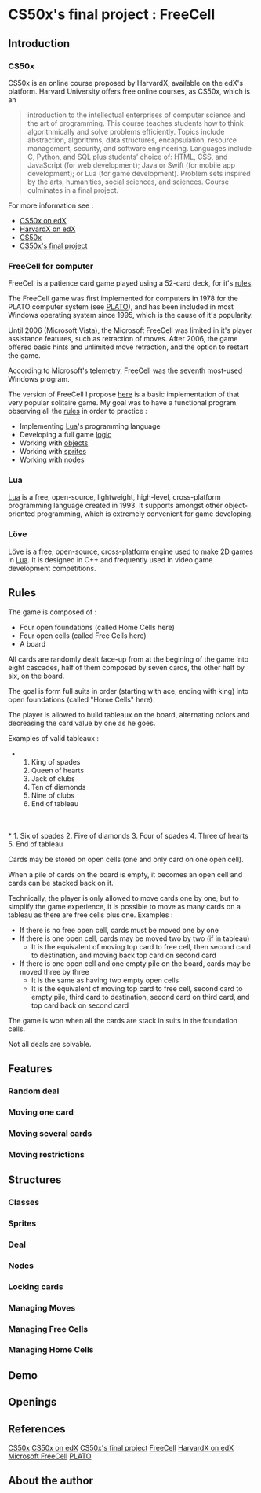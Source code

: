 # CS50x's final project : FreeCell

## Introduction

### CS50x

CS50x is an online course proposed by HarvardX, available on the edX's platform.
Harvard University offers free online courses, as CS50x, which is an
>introduction to the intellectual enterprises of computer science and the art of programming. This course teaches students how to think algorithmically and solve problems efficiently. Topics include abstraction, algorithms, data structures, encapsulation, resource management, security, and software engineering. Languages include C, Python, and SQL plus students’ choice of: HTML, CSS, and JavaScript (for web development); Java or Swift (for mobile app development); or Lua (for game development). Problem sets inspired by the arts, humanities, social sciences, and sciences. Course culminates in a final project. 

For more information see :
* [CS50x on edX](https://courses.edx.org/courses/course-v1:HarvardX+CS50+X/course/)
* [HarvardX on edX](https://www.edx.org/school/harvardx)
* [CS50x](https://cs50.harvard.edu/x/2020/)
* [CS50x's final project](https://cs50.harvard.edu/x/2020/project/)

### FreeCell for computer

FreeCell is a patience card game played using a 52-card deck, for it's [rules](#Rules). 

The FreeCell game was first implemented for computers in 1978 for the PLATO computer system (see [PLATO](https://en.wikipedia.org/wiki/PLATO_(computer_system))), and has been included in most Windows operating system since 1995, which is the cause of it's popularity.

Until 2006 (Microsoft Vista), the Microsoft FreeCell was limited in it's player assistance features, such as retraction of moves. After 2006, the game offered basic hints and unlimited move retraction, and the option to restart the game.

According to Microsoft's telemetry, FreeCell was the seventh most-used Windows program.

The version of FreeCell I propose [here](https://github.com/ncaparros/FreeCell) is a basic implementation of that very popular solitaire game. My goal was to have a functional program observing all the [rules](#Rules) in order to practice :
* Implementing [Lua](#Lua)'s programming language
* Developing a full game [logic](#Structures) 
* Working with [objects](#Classes)
* Working with [sprites](#Sprites)
* Working with [nodes](#Nodes)

### Lua

[Lua](https://www.lua.org/about.html) is a free, open-source, lightweight, high-level, cross-platform programming language created in 1993. It supports amongst other object-oriented programming, which is extremely convenient for game developing.

### Löve

[Löve](https://love2d.org/) is a free, open-source, cross-platform engine used to make 2D games in [Lua](#Lua). It is designed in C++ and frequently used in video game development competitions.

## Rules

The game is composed of :
* Four open foundations (called Home Cells here)
* Four open cells (called Free Cells here)
* A board

All cards are randomly dealt face-up from at the begining of the game into eight cascades, half of them composed by seven cards, the other half by six, on the board. 

The goal is form full suits in order (starting with ace, ending with king) into open foundations (called "Home Cells" here). 

The player is allowed to build tableaux on the board, alternating colors and decreasing the card value by one as he goes.

Examples of valid tableaux :
* 1. King of spades
    2. Queen of hearts
    3. Jack of clubs
    4. Ten of diamonds
    5. Nine of clubs
    6. End of tableau
<br/>
<br/>
* 1. Six of spades
    2. Five of diamonds
    3. Four of spades
    4. Three of hearts
    5. End of tableau

Cards may be stored on open cells (one and only card on one open cell).

When a pile of cards on the board is empty, it becomes an open cell and cards can be stacked back on it.

Technically, the player is only allowed to move cards one by one, but to simplify the game experience, it is possible to move as many cards on a tableau as there are free cells plus one.
Examples : 
* If there is no free open cell, cards must be moved one by one
* If there is one open cell, cards may be moved two by two (if in tableau)
    * It is the equivalent of moving top card to free cell, then second card to destination, and moving back top card on second card
* If there is one open cell and one empty pile on the board, cards may be moved three by three
    * It is the same as having two empty open cells
    * It is the equivalent of moving top card to free cell, second card to empty pile, third card to destination, second card on third card, and top card back on second card

The game is won when all the cards are stack in suits in the foundation cells.

Not all deals are solvable.

## Features

### Random deal

### Moving one card

### Moving several cards

### Moving restrictions


## Structures

### Classes

### Sprites

### Deal

### Nodes

### Locking cards

### Managing Moves

### Managing Free Cells

### Managing Home Cells

## Demo

## Openings

## References

[CS50x](https://cs50.harvard.edu/x/2020/)
[CS50x on edX](https://courses.edx.org/courses/course-v1:HarvardX+CS50+X/course/)
[CS50x's final project](https://cs50.harvard.edu/x/2020/project/)
[FreeCell](https://en.wikipedia.org/wiki/FreeCell)
[HarvardX on edX](https://www.edx.org/school/harvardx)
[Microsoft FreeCell](https://en.wikipedia.org/wiki/Microsoft_FreeCell)
[PLATO](https://en.wikipedia.org/wiki/PLATO_(computer_system))

## About the author
